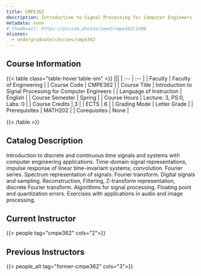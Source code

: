 ```yaml
---
title: CMPE362
description: Introduction to Signal Processing for Computer Engineers
metadata: none
# thumbnail: https://picsum.photos/seed/cmpe362/1400
aliases:
  - undergraduate/courses/cmpe362
---
```


## Course Information

<!-- prettier-ignore-start -->
{{< table class="table-hover table-sm" >}}
|||
| :-- | :-- |
| Faculty | Faculty of Engineering |
| Course Code | CMPE362 |
| Course Title | Introduction to Signal Processing for Computer Engineers |
| Language of Instruction | English |
| Course Semester | Spring |
| Course Hours | Lecture: 3, PS:0, Labs: 0 |
| Course Credits | 3 |
| ECTS | 6 |
| Grading Mode | Letter Grade |
| Prerequisites | MATH202 |
| Corequisites | None |

{{< /table >}}
<!-- prettier-ignore-end -->

## Catalog Description

Introduction to discrete and continuous time signals and systems with computer engineering applications. Time-domain signal representations, impulse response of linear time-invariant systems; convolution. Fourier series. Spectrum representation of signals. Fourier transform. Digital signals and sampling. Reconstruction, Filtering, Z-transform representation, discrete Fourier transform. Algorithms for signal processing. Floating point and quantization errors. Exercises with applications in audio and image processing.

## Current Instructor

{{< people tag="cmpe362" cols="2">}}

## Previous Instructors

{{< people_alt tag="former-cmpe362" cols="3">}}
